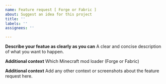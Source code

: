 ```yaml
---
name: Feature request [ Forge or Fabric ]
about: Suggest an idea for this project
title: ''
labels: ''
assignees: ''

---
```


**Describe your featue as clearly as you can**
A clear and concise description of what you want to happen.

**Additional context**
Which Minecraft mod loader (Forge or Fabric)

**Additional context**
Add any other context or screenshots about the feature request here.
